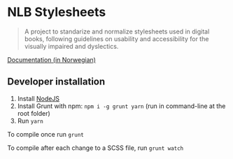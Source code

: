 # NLB Stylesheets

> A project to standarize and normalize stylesheets used in digital books, following guidelines on usability and accessibility for the visually impaired and dyslectics. 

[Documentation (in Norwegian)](https://nlbdev.github.io/nlb-scss/)

## Developer installation

1. Install [NodeJS](https://nodejs.org/en/)
2. Install Grunt with npm: `npm i -g grunt yarn` (run in command-line at the root folder)
3. Run `yarn`

To compile once run `grunt`

To compile after each change to a SCSS file, run `grunt watch`
